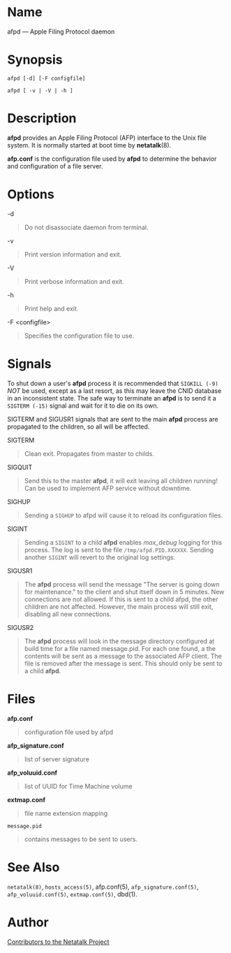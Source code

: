 # Name

afpd — Apple Filing Protocol daemon

# Synopsis

`afpd [-d] [-F configfile]`

`afpd [ -v | -V | -h ]`

# Description

**afpd** provides an Apple Filing Protocol (AFP) interface to the Unix
file system. It is normally started at boot time by **netatalk**(8).

**afp.conf** is the configuration file used by **afpd** to determine the
behavior and configuration of a file server.

# Options

-d

> Do not disassociate daemon from terminal.

-v

> Print version information and exit.

-V

> Print verbose information and exit.

-h

> Print help and exit.

-F <configfile\>

> Specifies the configuration file to use.

# Signals

To shut down a user's **afpd** process it is recommended that
`SIGKILL (-9)` *NOT* be used, except as a last resort, as this may leave
the CNID database in an inconsistent state. The safe way to terminate an
**afpd** is to send it a `SIGTERM (-15)` signal and wait for it to die on
its own.

SIGTERM and SIGUSR1 signals that are sent to the main **afpd** process are
propagated to the children, so all will be affected.

SIGTERM

> Clean exit. Propagates from master to childs.

SIGQUIT

> Send this to the master **afpd**, it will exit leaving all children
running! Can be used to implement AFP service without downtime.

SIGHUP

> Sending a `SIGHUP` to afpd will cause it to reload its configuration
files.

SIGINT

> Sending a `SIGINT` to a child **afpd** enables *max_debug* logging for
this process. The log is sent to the file `/tmp/afpd.PID.XXXXXX`.
Sending another `SIGINT` will revert to the original log settings.

SIGUSR1

> The **afpd** process will send the message "The server is going down for
maintenance." to the client and shut itself down in 5 minutes. New
connections are not allowed. If this is sent to a child afpd, the other
children are not affected. However, the main process will still exit,
disabling all new connections.

SIGUSR2

> The **afpd** process will look in the message directory configured at
build time for a file named message.pid. For each one found, a the
contents will be sent as a message to the associated AFP client. The
file is removed after the message is sent. This should only be sent to a
child **afpd**.

# Files

**afp.conf**

> configuration file used by afpd

**afp_signature.conf**

> list of server signature

**afp_voluuid.conf**

> list of UUID for Time Machine volume

**extmap.conf**

> file name extension mapping

`message.pid`

> contains messages to be sent to users.

# See Also

`netatalk(8)`, `hosts_access(5)`, afp.conf(5),
`afp_signature.conf(5)`, `afp_voluuid.conf(5)`, `extmap.conf(5)`,
dbd(1).

# Author

[Contributors to the Netatalk Project](https://netatalk.io/contributors)
